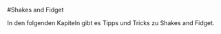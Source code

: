 #Shakes and Fidget

In den folgenden Kapiteln gibt es Tipps und Tricks zu Shakes and Fidget.

<!--

##Events

| Event | Datum |
|-------|-------|
| Erfahrung Wochenende | 16/17 Mai 2015 |
| Episches Wochenende | 23/24 Mai 2015 |
| Gold Wochenende | 30/31 Mai 2015 |
| Pilz Wochenende | 6/7 Juni 2015 |
| Erfahrung Wochenende | 13/14 Juni 2015 |
| Gold Wochenende | 20/21 Juni 2015 |
| Pilz Wochenende | 27/28 Juni 2015 |
| Erfahrung Wochenende | 4/5 Juli 2015 |
| Episches Wochenende | 11/12 Juli 2015 |
| Gold Wochenende | 18/19 Juli 2015 |
| Pilz Wochenende | 25/26 Juli 2015 |

_Legende_:
- **Episches Wochenende**: Die Chance epische Gegenstände in den Läden zu finden ist erhöht (Ab Stufe 50 möglich)
- **Gold Wochenende**: Der Goldverdienst bei Abenteuern und bei der Stadtwache ist erhöht
- **Pilz Wochenende**: Bei Abenteuern gibt es eine höhere Chance Pilze zu finden
- **Erfahrung Wochenende**: Bei Abenteuern bekommt man mehr Erfahrung

-->
